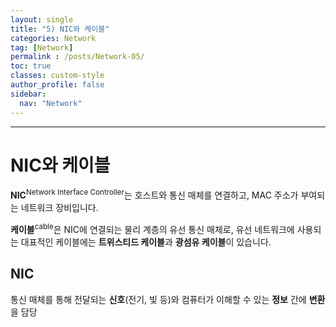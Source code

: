 ```yaml
---
layout: single
title: "5) NIC와 케이블"
categories: Network
tag: [Network]
permalink : /posts/Network-05/
toc: true
classes: custom-style
author_profile: false
sidebar:
  nav: "Network"
---
```


<hr>

# NIC와 케이블

**NIC**<sup>Network Interface Controller</sup>는 호스트와 통신 매체를 연결하고, MAC 주소가 부여되는 네트워크 장비입니다.

**케이블**<sup>cable</sup>은 NIC에 연결되는 물리 계층의 유선 통신 매체로, 유선 네트워크에 사용되는 대표적인 케이블에는 **트위스티드 케이블**과 **광섬유 케이블**이 있습니다.

## NIC

통신 매체를 통해 전달되는 **신호**(전기, 빛 등)와 컴퓨터가 이해할 수 있는 **정보** 간에 **변환**을 담당